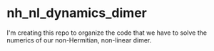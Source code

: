 # nh_nl_dynamics_dimer
I'm creating this repo to organize the code that we have to solve the numerics of our non-Hermitian, non-linear dimer.
